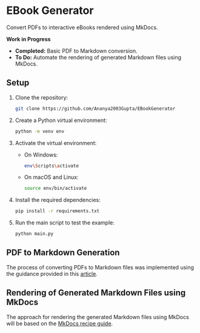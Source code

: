 # EBook Generator

Convert PDFs to interactive eBooks rendered using MkDocs.

**Work in Progress**

- **Completed:** Basic PDF to Markdown conversion.
- **To Do:** Automate the rendering of generated Markdown files using MkDocs.

## Setup

1. Clone the repository:

    ```bash
    git clone https://github.com/Ananya2003Gupta/EBookGenerator
    ```

2. Create a Python virtual environment:

    ```bash
    python -m venv env
    ```

3. Activate the virtual environment:

    - On Windows:

        ```bash
        env\Scripts\activate
        ```

    - On macOS and Linux:

        ```bash
        source env/bin/activate
        ```

4. Install the required dependencies:

    ```bash
    pip install -r requirements.txt
    ```

5. Run the main script to test the example:

    ```bash
    python main.py
    ```

## PDF to Markdown Generation

The process of converting PDFs to Markdown files was implemented using the guidance provided in this [article](https://soulheartgrit.medium.com/see-how-easily-you-can-transform-pdfs-into-sleek-markdown-without-complex-tools-819aea4940a0).

## Rendering of Generated Markdown Files using MkDocs

The approach for rendering the generated Markdown files using MkDocs will be based on the [MkDocs recipe guide](https://mkdocstrings.github.io/recipes/).
